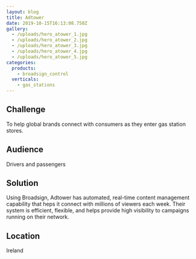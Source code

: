 ```yaml
---
layout: blog
title: Adtower
date: 2019-10-15T16:13:08.750Z
gallery:
  - /uploads/hero_atower_1.jpg
  - /uploads/hero_atower_2.jpg
  - /uploads/hero_atower_3.jpg
  - /uploads/hero_atower_4.jpg
  - /uploads/hero_atower_5.jpg
categories:
  products:
    - broadsign_control
  verticals:
    - gas_stations
---
```


## Challenge

To help global brands connect with consumers as they enter gas station stores.

## Audience

Drivers and passengers

## Solution

Using Broadsign, Adtower has automated, real-time content management capability that heps it connect with millions of viewers each week. Their system is efficient, flexible, and helps provide high visibility to campaigns running on their network.

## Location

Ireland
